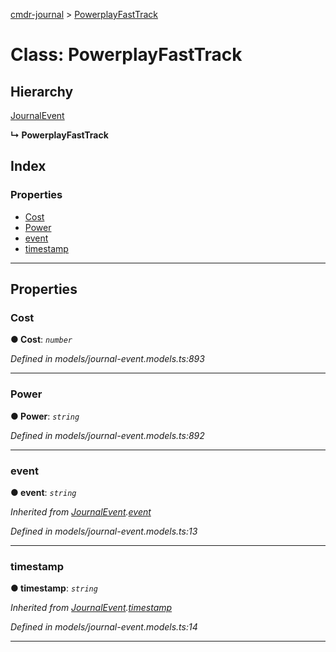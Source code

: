 [cmdr-journal](../README.md) > [PowerplayFastTrack](../classes/powerplayfasttrack.md)



# Class: PowerplayFastTrack

## Hierarchy


 [JournalEvent](journalevent.md)

**↳ PowerplayFastTrack**







## Index

### Properties

* [Cost](powerplayfasttrack.md#cost)
* [Power](powerplayfasttrack.md#power)
* [event](powerplayfasttrack.md#event)
* [timestamp](powerplayfasttrack.md#timestamp)



---
## Properties
<a id="cost"></a>

###  Cost

**●  Cost**:  *`number`* 

*Defined in models/journal-event.models.ts:893*





___

<a id="power"></a>

###  Power

**●  Power**:  *`string`* 

*Defined in models/journal-event.models.ts:892*





___

<a id="event"></a>

###  event

**●  event**:  *`string`* 

*Inherited from [JournalEvent](journalevent.md).[event](journalevent.md#event)*

*Defined in models/journal-event.models.ts:13*





___

<a id="timestamp"></a>

###  timestamp

**●  timestamp**:  *`string`* 

*Inherited from [JournalEvent](journalevent.md).[timestamp](journalevent.md#timestamp)*

*Defined in models/journal-event.models.ts:14*





___


